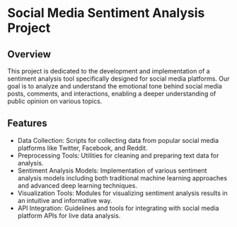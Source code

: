# Social Media Sentiment Analysis Project

## Overview
This project is dedicated to the development and implementation of a sentiment analysis tool specifically designed for social media platforms. Our goal is to analyze and understand the emotional tone behind social media posts, comments, and interactions, enabling a deeper understanding of public opinion on various topics.

## Features

- Data Collection: Scripts for collecting data from popular social media platforms like Twitter, Facebook, and Reddit.
- Preprocessing Tools: Utilities for cleaning and preparing text data for analysis.
- Sentiment Analysis Models: Implementation of various sentiment analysis models including both traditional machine learning approaches and advanced deep learning techniques.
- Visualization Tools: Modules for visualizing sentiment analysis results in an intuitive and informative way.
- API Integration: Guidelines and tools for integrating with social media platform APIs for live data analysis.
